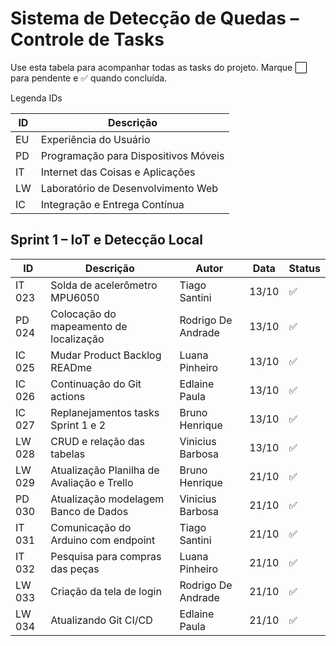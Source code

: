# Sistema de Detecção de Quedas – Controle de Tasks

Use esta tabela para acompanhar todas as tasks do projeto. Marque ⬜ para pendente e ✅ quando concluída.

Legenda IDs

| ID | Descrição                              |
|----|----------------------------------------|
| EU | Experiência do Usuário                 |
| PD | Programação para Dispositivos Móveis   |
| IT | Internet das Coisas e Aplicações       |
| LW | Laboratório de Desenvolvimento Web     |
| IC | Integração e Entrega Contínua          |


## Sprint 1 – IoT e Detecção Local

| ID       | Descrição                                                                                      | Autor               | Data     | Status  |
|----------|------------------------------------------------------------------------------------------------|-------------------|----------|---------|
| IT 023   | Solda de acelerômetro MPU6050                                                          | Tiago Santini      | 13/10    | ✅ |
| PD 024   | Colocação do mapeamento de localização       | Rodrigo De Andrade    | 13/10    | ✅      |
| IC 025   | Mudar Product Backlog READme                   | Luana Pinheiro  | 13/10    | ✅      |
| IC 026   | Continuação do Git actions          |  Edlaine Paula  | 13/10    | ✅      |
| IC 027   | Replanejamentos tasks Sprint 1 e 2                                               |  Bruno Henrique    | 13/10    | ✅      |
| LW 028   | CRUD e relação das tabelas     | Vinicius Barbosa     | 13/10    | ✅      |
| LW 029   | Atualização Planilha de Avaliação e Trello    | Bruno Henrique     | 21/10    | ✅      |
| PD 030   | Atualização modelagem Banco de Dados    | Vinicius Barbosa     | 21/10    | ✅      |
| IT 031   | Comunicação do Arduino com endpoint    | Tiago Santini      | 21/10    | ✅      |
| IT 032   | Pesquisa para compras das peças  | Luana Pinheiro      | 21/10    | ✅      |
| LW 033   | Criação da tela de login    | Rodrigo De Andrade     | 21/10    | ✅      |
| LW 034   | Atualizando Git CI/CD    | Edlaine Paula     | 21/10    | ✅      |







